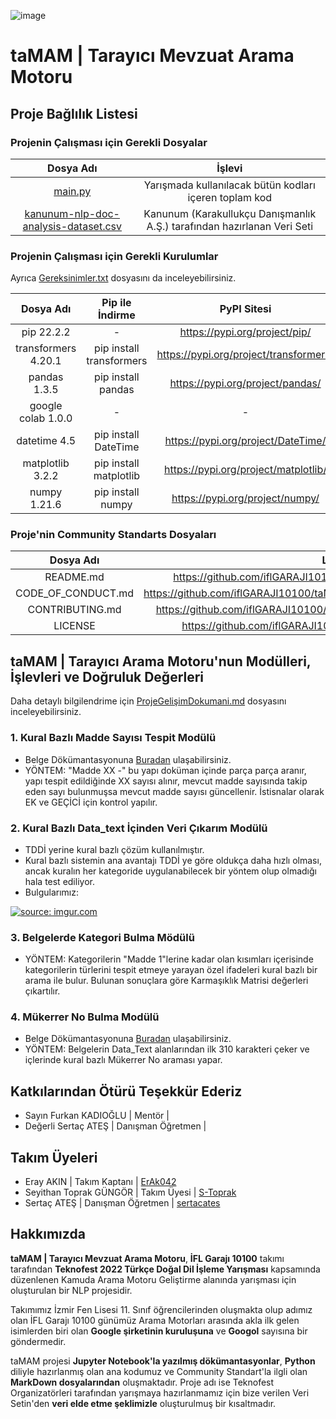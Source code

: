 ![image](https://github.com/iflGARAJI10100/taMAM/blob/main/taMAM%20Proje%20Logo.png)

# taMAM | Tarayıcı Mevzuat Arama Motoru

## Proje Bağlılık Listesi
### Projenin Çalışması için Gerekli Dosyalar

|Dosya Adı|İşlevi|
|:---:|:---:|
|[main.py](https://github.com/iflGARAJI10100/taMAM/blob/main/main.py)|Yarışmada kullanılacak bütün kodları içeren toplam kod|
|[kanunum-nlp-doc-analysis-dataset.csv](https://www.kanunum.com/)|Kanunum (Karakullukçu Danışmanlık A.Ş.) tarafından hazırlanan Veri Seti|

### Projenin Çalışması için Gerekli Kurulumlar
Ayrıca [Gereksinimler.txt](https://github.com/iflGARAJI10100/taMAM/blob/main/Gereksinimler.txt) dosyasını da inceleyebilirsiniz.

|Dosya Adı|Pip ile İndirme|PyPI Sitesi|
|:---:|:---:|:---:|
|pip 22.2.2|-|https://pypi.org/project/pip/|
|transformers 4.20.1|pip install transformers|https://pypi.org/project/transformers/|
|pandas 1.3.5|pip install pandas|https://pypi.org/project/pandas/|
|google colab 1.0.0|-|-|
|datetime 4.5|pip install DateTime|https://pypi.org/project/DateTime/|
|matplotlib 3.2.2|pip install matplotlib|https://pypi.org/project/matplotlib/|
|numpy 1.21.6|pip install numpy|https://pypi.org/project/numpy/|

### Proje'nin Community Standarts Dosyaları

|Dosya Adı|Link|
|:---:|:---:|
|README.md|https://github.com/iflGARAJI10100/taMAM/blob/main/README.md|
|CODE_OF_CONDUCT.md|https://github.com/iflGARAJI10100/taMAM/blob/main/CODE_OF_CONDUCT.md|
|CONTRIBUTING.md|https://github.com/iflGARAJI10100/taMAM/blob/main/CONTRIBUTING.md|
|LICENSE|https://github.com/iflGARAJI10100/taMAM/blob/main/LICENSE|

## taMAM | Tarayıcı Arama Motoru'nun Modülleri, İşlevleri ve Doğruluk Değerleri
Daha detaylı bilgilendrime için [ProjeGelişimDokumani.md](https://github.com/iflGARAJI10100/taMAM/blob/main/ProjeGeli%C5%9FimDok%C3%BCman%C4%B1.md) dosyasını inceleyebilirsiniz.

### 1. Kural Bazlı Madde Sayısı Tespit Modülü
 - Belge Dökümantasyonuna [Buradan](https://github.com/iflGARAJI10100/taMAM/blob/main/aramaProjesiMaddeSayisiBulmaMod%C3%BCl%C3%BC.ipynb) ulaşabilirsiniz. 
 - YÖNTEM: "Madde XX -" bu yapı doküman içinde parça parça aranır, yapı tespit edildiğinde XX sayısı alınır, mevcut madde sayısında takip eden sayı bulunmuşsa mevcut madde sayısı güncellenir. İstisnalar olarak EK ve GEÇİCİ için kontrol yapılır.
 
### 2. Kural Bazlı Data_text İçinden Veri Çıkarım Modülü
  - TDDİ yerine kural bazlı çözüm kullanılmıştır.
  - Kural bazlı sistemin ana avantajı TDDİ ye göre oldukça daha hızlı olması, ancak kuralın her kategoride uygulanabilecek bir yöntem olup olmadığı hala test ediliyor.
  - Bulgularımız:
  
  <a href="https://imgur.com/8fmKDCY"><img src="https://i.imgur.com/8fmKDCY.jpg" title="source: imgur.com" /></a>
  
### 3. Belgelerde Kategori Bulma Mödülü
  - YÖNTEM: Kategorilerin "Madde 1"lerine kadar olan kısımları içerisinde kategorilerin türlerini tespit etmeye yarayan özel ifadeleri kural bazlı bir arama ile bulur. Bulunan sonuçlara göre Karmaşıklık Matrisi değerleri çıkartılır.
  
### 4. Mükerrer No Bulma Modülü
  - Belge Dökümantasyonuna [Buradan](https://github.com/iflGARAJI10100/taMAM/blob/main/aramaProjesiVeriIslemeMukerrerNoTespitModulu.ipynb) ulaşabilirsiniz.
  - YÖNTEM: Belgelerin Data_Text alanlarından ilk 310 karakteri çeker ve içlerinde kural bazlı Mükerrer No araması yapar.

## Katkılarından Ötürü Teşekkür Ederiz
- Sayın Furkan KADIOĞLU | Mentör |
- Değerli Sertaç ATEŞ | Danışman Öğretmen |

## Takım Üyeleri
- Eray AKIN               | Takım Kaptanı | [ErAk042](https://github.com/ErAk042)
- Seyithan Toprak GÜNGÖR  | Takım Üyesi | [S-Toprak](https://github.com/S-Toprak)
- Sertaç ATEŞ             | Danışman Öğretmen | [sertacates](https://github.com/sertacates)

## Hakkımızda
**taMAM | Tarayıcı Mevzuat Arama Motoru**, **İFL Garajı 10100** takımı tarafından **Teknofest 2022 Türkçe Doğal Dil İşleme Yarışması** kapsamında düzenlenen Kamuda Arama Motoru Geliştirme alanında yarışması için oluşturulan bir NLP projesidir.

Takımımız İzmir Fen Lisesi 11. Sınıf öğrencilerinden oluşmakta olup adımız olan İFL Garajı 10100 günümüz Arama Motorları arasında akla ilk gelen isimlerden biri olan **Google şirketinin kuruluşuna** ve **Googol** sayısına bir göndermedir.

taMAM projesi **Jupyter Notebook'la yazılmış dökümantasyonlar**, **Python** diliyle hazırlanmış olan ana kodumuz ve Community Standart'la ilgli olan **MarkDown dosyalarından** oluşmaktadır. Proje adı ise Teknofest Organizatörleri tarafından yarışmaya hazırlanmamız için bize verilen Veri Setin'den **veri elde etme şeklimizle** oluşturulmuş bir kısaltmadır.
